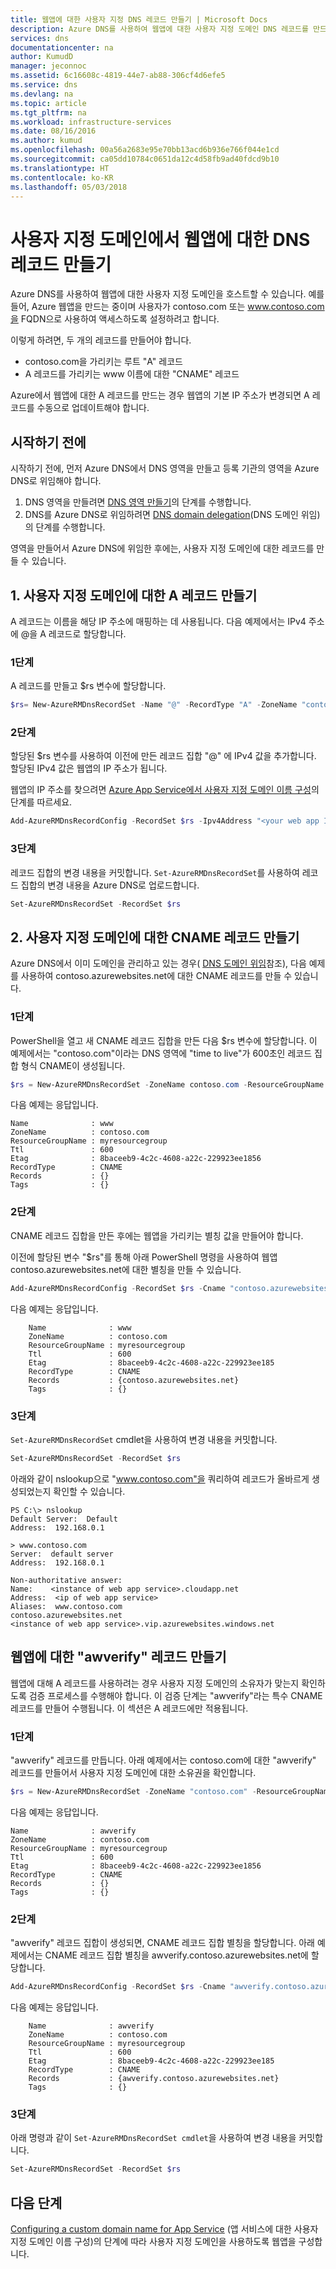 ```yaml
---
title: 웹앱에 대한 사용자 지정 DNS 레코드 만들기 | Microsoft Docs
description: Azure DNS를 사용하여 웹앱에 대한 사용자 지정 도메인 DNS 레코드를 만드는 방법입니다.
services: dns
documentationcenter: na
author: KumudD
manager: jeconnoc
ms.assetid: 6c16608c-4819-44e7-ab88-306cf4d6efe5
ms.service: dns
ms.devlang: na
ms.topic: article
ms.tgt_pltfrm: na
ms.workload: infrastructure-services
ms.date: 08/16/2016
ms.author: kumud
ms.openlocfilehash: 00a56a2683e95e70bb13acd6b936e766f044e1cd
ms.sourcegitcommit: ca05dd10784c0651da12c4d58fb9ad40fdcd9b10
ms.translationtype: HT
ms.contentlocale: ko-KR
ms.lasthandoff: 05/03/2018
---
```

# <a name="create-dns-records-for-a-web-app-in-a-custom-domain"></a>사용자 지정 도메인에서 웹앱에 대한 DNS 레코드 만들기

Azure DNS를 사용하여 웹앱에 대한 사용자 지정 도메인을 호스트할 수 있습니다. 예를 들어, Azure 웹앱을 만드는 중이며 사용자가 contoso.com 또는 www.contoso.com을 FQDN으로 사용하여 액세스하도록 설정하려고 합니다.

이렇게 하려면, 두 개의 레코드를 만들어야 합니다.

* contoso.com을 가리키는 루트 "A" 레코드
* A 레코드를 가리키는 www 이름에 대한 "CNAME" 레코드

Azure에서 웹앱에 대한 A 레코드를 만드는 경우 웹앱의 기본 IP 주소가 변경되면 A 레코드를 수동으로 업데이트해야 합니다.

## <a name="before-you-begin"></a>시작하기 전에

시작하기 전에, 먼저 Azure DNS에서 DNS 영역을 만들고 등록 기관의 영역을 Azure DNS로 위임해야 합니다.

1. DNS 영역을 만들려면 [DNS 영역 만들기](dns-getstarted-create-dnszone.md)의 단계를 수행합니다.
2. DNS를 Azure DNS로 위임하려면 [DNS domain delegation](dns-domain-delegation.md)(DNS 도메인 위임)의 단계를 수행합니다.

영역을 만들어서 Azure DNS에 위임한 후에는, 사용자 지정 도메인에 대한 레코드를 만들 수 있습니다.

## <a name="1-create-an-a-record-for-your-custom-domain"></a>1. 사용자 지정 도메인에 대한 A 레코드 만들기

A 레코드는 이름을 해당 IP 주소에 매핑하는 데 사용됩니다. 다음 예제에서는 IPv4 주소에 @을 A 레코드로 할당합니다.

### <a name="step-1"></a>1단계

A 레코드를 만들고 $rs 변수에 할당합니다.

```powershell
$rs= New-AzureRMDnsRecordSet -Name "@" -RecordType "A" -ZoneName "contoso.com" -ResourceGroupName "MyAzureResourceGroup" -Ttl 600
```

### <a name="step-2"></a>2단계

할당된 $rs 변수를 사용하여 이전에 만든 레코드 집합 "\@\" 에 IPv4 값을 추가합니다. 할당된 IPv4 값은 웹앱의 IP 주소가 됩니다.

웹앱의 IP 주소를 찾으려면 [Azure App Service에서 사용자 지정 도메인 이름 구성](../app-service/app-service-web-tutorial-custom-domain.md)의 단계를 따르세요.

```powershell
Add-AzureRMDnsRecordConfig -RecordSet $rs -Ipv4Address "<your web app IP address>"
```

### <a name="step-3"></a>3단계

레코드 집합의 변경 내용을 커밋합니다. `Set-AzureRMDnsRecordSet`를 사용하여 레코드 집합의 변경 내용을 Azure DNS로 업로드합니다.

```powershell
Set-AzureRMDnsRecordSet -RecordSet $rs
```

## <a name="2-create-a-cname-record-for-your-custom-domain"></a>2. 사용자 지정 도메인에 대한 CNAME 레코드 만들기

Azure DNS에서 이미 도메인을 관리하고 있는 경우( [DNS 도메인 위임](dns-domain-delegation.md)참조), 다음 예제를 사용하여 contoso.azurewebsites.net에 대한 CNAME 레코드를 만들 수 있습니다.

### <a name="step-1"></a>1단계

PowerShell을 열고 새 CNAME 레코드 집합을 만든 다음 $rs 변수에 할당합니다. 이 예제에서는 "contoso.com"이라는 DNS 영역에 "time to live"가 600초인 레코드 집합 형식 CNAME이 생성됩니다.

```powershell
$rs = New-AzureRMDnsRecordSet -ZoneName contoso.com -ResourceGroupName myresourcegroup -Name "www" -RecordType "CNAME" -Ttl 600
```

다음 예제는 응답입니다.

```
Name              : www
ZoneName          : contoso.com
ResourceGroupName : myresourcegroup
Ttl               : 600
Etag              : 8baceeb9-4c2c-4608-a22c-229923ee1856
RecordType        : CNAME
Records           : {}
Tags              : {}
```

### <a name="step-2"></a>2단계

CNAME 레코드 집합을 만든 후에는 웹앱을 가리키는 별칭 값을 만들어야 합니다.

이전에 할당된 변수 "$rs"를 통해 아래 PowerShell 명령을 사용하여 웹앱 contoso.azurewebsites.net에 대한 별칭을 만들 수 있습니다.

```powershell
Add-AzureRMDnsRecordConfig -RecordSet $rs -Cname "contoso.azurewebsites.net"
```

다음 예제는 응답입니다.

```
    Name              : www
    ZoneName          : contoso.com
    ResourceGroupName : myresourcegroup
    Ttl               : 600
    Etag              : 8baceeb9-4c2c-4608-a22c-229923ee185
    RecordType        : CNAME
    Records           : {contoso.azurewebsites.net}
    Tags              : {}
```

### <a name="step-3"></a>3단계

`Set-AzureRMDnsRecordSet` cmdlet을 사용하여 변경 내용을 커밋합니다.

```powershell
Set-AzureRMDnsRecordSet -RecordSet $rs
```

아래와 같이 nslookup으로 "www.contoso.com"을 쿼리하여 레코드가 올바르게 생성되었는지 확인할 수 있습니다.

```
PS C:\> nslookup
Default Server:  Default
Address:  192.168.0.1

> www.contoso.com
Server:  default server
Address:  192.168.0.1

Non-authoritative answer:
Name:    <instance of web app service>.cloudapp.net
Address:  <ip of web app service>
Aliases:  www.contoso.com
contoso.azurewebsites.net
<instance of web app service>.vip.azurewebsites.windows.net
```

## <a name="create-an-awverify-record-for-web-apps"></a>웹앱에 대한 "awverify" 레코드 만들기

웹앱에 대해 A 레코드를 사용하려는 경우 사용자 지정 도메인의 소유자가 맞는지 확인하도록 검증 프로세스를 수행해야 합니다. 이 검증 단계는 "awverify"라는 특수 CNAME 레코드를 만들어 수행됩니다. 이 섹션은 A 레코드에만 적용됩니다.

### <a name="step-1"></a>1단계

"awverify" 레코드를 만듭니다. 아래 예제에서는 contoso.com에 대한 "awverify" 레코드를 만들어서 사용자 지정 도메인에 대한 소유권을 확인합니다.

```powershell
$rs = New-AzureRMDnsRecordSet -ZoneName "contoso.com" -ResourceGroupName "myresourcegroup" -Name "awverify" -RecordType "CNAME" -Ttl 600
```

다음 예제는 응답입니다.

```
Name              : awverify
ZoneName          : contoso.com
ResourceGroupName : myresourcegroup
Ttl               : 600
Etag              : 8baceeb9-4c2c-4608-a22c-229923ee1856
RecordType        : CNAME
Records           : {}
Tags              : {}
```

### <a name="step-2"></a>2단계

"awverify" 레코드 집합이 생성되면, CNAME 레코드 집합 별칭을 할당합니다. 아래 예제에서는 CNAME 레코드 집합 별칭을 awverify.contoso.azurewebsites.net에 할당합니다.

```powershell
Add-AzureRMDnsRecordConfig -RecordSet $rs -Cname "awverify.contoso.azurewebsites.net"
```

다음 예제는 응답입니다.

```
    Name              : awverify
    ZoneName          : contoso.com
    ResourceGroupName : myresourcegroup
    Ttl               : 600
    Etag              : 8baceeb9-4c2c-4608-a22c-229923ee185
    RecordType        : CNAME
    Records           : {awverify.contoso.azurewebsites.net}
    Tags              : {}
```

### <a name="step-3"></a>3단계

아래 명령과 같이 `Set-AzureRMDnsRecordSet cmdlet`을 사용하여 변경 내용을 커밋합니다.

```powershell
Set-AzureRMDnsRecordSet -RecordSet $rs
```

## <a name="next-steps"></a>다음 단계

[Configuring a custom domain name for App Service](../app-service/app-service-web-tutorial-custom-domain.md) (앱 서비스에 대한 사용자 지정 도메인 이름 구성)의 단계에 따라 사용자 지정 도메인을 사용하도록 웹앱을 구성합니다.
